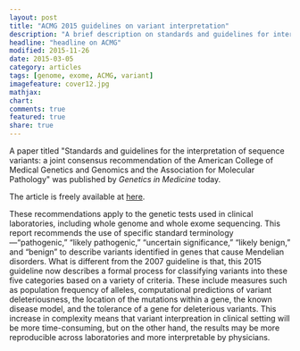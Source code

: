 ```yaml
---
layout: post
title: "ACMG 2015 guidelines on variant interpretation"
description: "A brief description on standards and guidelines for interpretation of sequence variants published by ACMG."
headline: "headline on ACMG"
modified: 2015-11-26
date: 2015-03-05
category: articles
tags: [genome, exome, ACMG, variant]
imagefeature: cover12.jpg
mathjax: 
chart: 
comments: true
featured: true
share: true
---
```


A paper titled "Standards and guidelines for the interpretation of sequence variants: a joint consensus recommendation of the American College of Medical Genetics and Genomics and the Association for Molecular Pathology" was published by *Genetics in Medicine* today.

The article is freely available at [here](https://www.acmg.net/docs/Standards_Guidelines_for_the_Interpretation_of_Sequence_Variants.pdf).

These recommendations apply to the genetic tests used in clinical laboratories, including whole genome and whole exome sequencing. This report recommends the use of specific standard terminology—“pathogenic,” “likely pathogenic,” “uncertain significance,” “likely benign,” and “benign” to describe variants identified in genes that cause Mendelian disorders. What is different from the 2007 guideline is that, this 2015 guideline now describes a formal process for classifying variants into these five categories based on a variety of criteria. These include measures such as population frequency of alleles, computational predictions of variant deleteriousness, the location of the mutations within a gene, the known disease model, and the tolerance of a gene for deleterious variants. This increase in complexity means that variant interpreation in clinical setting will be more time-consuming, but on the other hand, the results may be more reproducible across laboratories and more interpretable by physicians.

